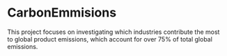 # CarbonEmmisions
This project focuses on investigating which industries contribute the most to global product emissions, which account for over 75% of total global emissions. 
